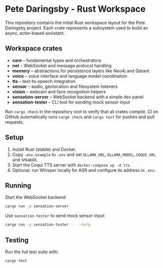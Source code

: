 # Pete Daringsby - Rust Workspace

This repository contains the initial Rust workspace layout for the Pete Daringsby project. Each crate represents a subsystem used to build an async, actor-based assistant.

## Workspace crates

- **core** – fundamental types and orchestrators
- **net** – WebSocket and message protocol handling
- **memory** – abstractions for persistence layers like Neo4j and Qdrant
- **voice** – voice interface and language model coordination
- **tts** – text-to-speech integration
- **sensor** – audio, geolocation and filesystem listeners
- **vision** – webcam and face recognition helpers
- **sensation-server** – WebSocket backend with a simple dev panel
- **sensation-tester** – CLI tool for sending mock sensor input

Run `cargo check` in the repository root to verify that all crates compile.
CI on GitHub automatically runs `cargo check` and `cargo test` for pushes and pull requests.

## Setup

1. Install Rust (stable) and Docker.
2. Copy `.env.example` to `.env` and set `OLLAMA_URL`, `OLLAMA_MODEL`, `COQUI_URL` and `SPEAKER`.
3. Start the Coqui TTS server with `docker-compose up -d tts`.
4. Optional: run Whisper locally for ASR and configure its address in `.env`.

## Running

Start the WebSocket backend:

```bash
cargo run -p sensation-server
```

Use `sensation-tester` to send mock sensor input:

```bash
cargo run -p sensation-tester -- --help
```

## Testing

Run the full test suite with:

```bash
cargo test
```
